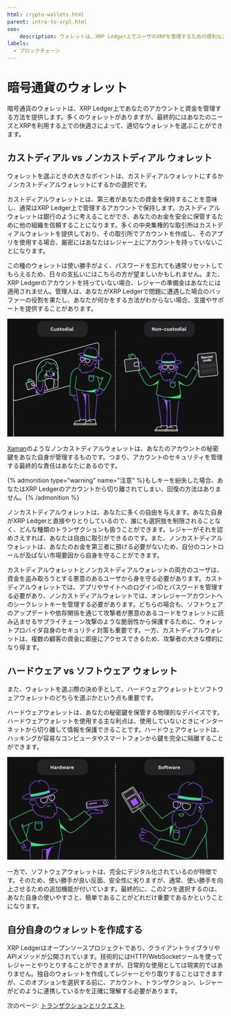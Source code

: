 ```yaml
---
html: crypto-wallets.html
parent: intro-to-xrpl.html
seo:
    description: ウォレットは、XRP Ledger上でユーザのXRPを管理するための便利な方法です。
labels:
  - ブロックチェーン
---
```

# 暗号通貨のウォレット

暗号通貨のウォレットは、XRP Ledger上であなたのアカウントと資金を管理する方法を提供します。多くのウォレットがありますが、最終的にはあなたのニーズとXRPを利用する上での快適さによって、適切なウォレットを選ぶことができます。


## カストディアル vs ノンカストディアル ウォレット

ウォレットを選ぶときの大きなポイントは、カストディアルウォレットにするかノンカストディアルウォレットにするかの選択です。

カストディアルウォレットとは、第三者があなたの資金を保持することを意味し、通常はXRP Ledger上で管理するアカウントで保持します。カストディアルウォレットは銀行のように考えることができ、あなたのお金を安全に保管するために他の組織を信頼することになります。多くの中央集権的な取引所はカストディアルウォレットを提供しており、その取引所でアカウントを作成し、そのアプリを使用する場合、厳密にはあなたはレジャー上にアカウントを持っていないことになります。

この種のウォレットは使い勝手がよく、パスワードを忘れても通常リセットしてもらえるため、日々の支払いにはこちらの方が望ましいかもしれません。また、XRP Ledgerのアカウントを持っていない場合、レジャーの準備金はあなたには適用されません。管理人は、あなたがXRP Ledgerで問題に遭遇した場合のバッファーの役割を果たし、あなたが何かをする方法がわからない場合、支援やサポートを提供することがあります。

![カストディアル vs ノンカストディアル ウォレット](/docs/img/introduction15-custodial-non-custodial.png)

[Xaman](https://xaman.app/)のようなノンカストディアルウォレットは、あなたのアカウントの秘密鍵をあなた自身が管理するものです。つまり、アカウントのセキュリティを管理する最終的な責任はあなたにあるのです。

{% admonition type="warning" name="注意" %}もしキーを紛失した場合、あなたはXRP Ledgerのアカウントから切り離されてしまい、回復の方法はありません。{% /admonition %}

ノンカストディアルウォレットは、あなたに多くの自由を与えます。あなた自身がXRP Ledgerと直接やりとりしているので、誰にも選択肢を制限されることなく、どんな種類のトランザクションも扱うことができます。レジャーがそれを認めさえすれば、あなたは自由に取引ができるのです。また、ノンカストディアルウォレットは、あなたのお金を第三者に預ける必要がないため、自分のコントロールが及ばない市場要因から自身を守ることができます。

カストディアルウォレットとノンカストディアルウォレットの両方のユーザは、資金を盗み取ろうとする悪意のあるユーザから身を守る必要があります。カストディアルウォレットでは、アプリやサイトへのログインIDとパスワードを管理する必要があり、ノンカストディアルウォレットでは、オンレジャーアカウントへのシークレットキーを管理する必要があります。どちらの場合も、ソフトウェアのアップデートや依存関係を通じて攻撃者が悪意のあるコードをウォレットに読み込ませるサプライチェーン攻撃のような脆弱性から保護するために、ウォレットプロバイダ自身のセキュリティ対策も重要です。一方、カストディアルウォレットは、複数の顧客の資金に即座にアクセスできるため、攻撃者の大きな標的になり得ます。


## ハードウェア vs ソフトウェア ウォレット

また、ウォレットを選ぶ際の決め手として、ハードウェアウォレットとソフトウェアウォレットのどちらを選ぶかという点も重要です。

ハードウェアウォレットは、あなたの秘密鍵を保管する物理的なデバイスです。ハードウェアウォレットを使用する主な利点は、使用していないときにインターネットから切り離して情報を保護できることです。ハードウェアウォレットは、ハッキングが容易なコンピュータやスマートフォンから鍵を完全に隔離することができます。

![ハードウェア vs ソフトウェア ウォレット](/docs/img/introduction16-hardware-software.png)

一方で、ソフトウェアウォレットは、完全にデジタル化されているのが特徴です。そのため、使い勝手が良い反面、安全性に劣りますが、通常、使い勝手を向上させるための追加機能が付いています。最終的に、この2つを選択するのは、あなた自身の使いやすさと、簡単であることがどれだけ重要であるかということになります。


## 自分自身のウォレットを作成する

XRP Ledgerはオープンソースプロジェクトであり、クライアントライブラリやAPIメソッドが公開されています。技術的にはHTTP/WebSocketツールを使ってレジャーとやりとりすることができますが、日常的な使用としては現実的ではありません。独自のウォレットを作成してレジャーとやり取りすることはできますが、このオプションを選択する前に、アカウント、トランザクション、レジャーがどのように連携しているかを正確に理解する必要があります。


次のページ: [トランザクションとリクエスト](transactions-and-requests.md)
